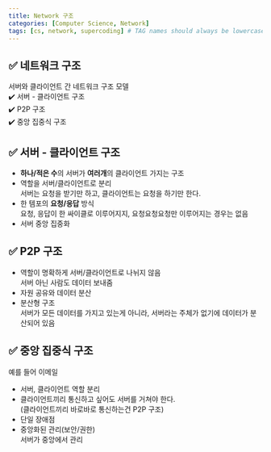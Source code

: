 ```yaml
---
title: Network 구조
categories: [Computer Science, Network]
tags: [cs, network, supercoding] # TAG names should always be lowercase
---
```


## ✅ 네트워크 구조

서버와 클라이언트 간 네트워크 구조 모델 <br>
✔️ 서버 - 클라이언트 구조 <br>
✔️ P2P 구조 <br>
✔️ 중앙 집중식 구조 <br>

## ✅ 서버 - 클라이언트 구조

- **하나/적은 수**의 서버가 **여러개**의 클라이언트 가지는 구조 <br>
- 역할을 서버/클라이언트로 분리 <br>
  서버는 요청을 받기만 하고, 클라이언트는 요청을 하기만 한다. <br>
- 한 템포의 **요청/응답** 방식 <br>
  요청, 응답이 한 싸이클로 이루어지지, 요청요청요청만 이루어지는 경우는 없음 <br>
- 서버 중앙 집중화 <br>

## ✅ P2P 구조

- 역할이 명확하게 서버/클라이언트로 나뉘지 않음 <br>
  서버 아닌 사람도 데이터 보내줌 <br>
- 자원 공유와 데이터 분산 <br>
- 분산형 구조 <br>
  서버가 모든 데이터를 가지고 있는게 아니라, 서버라는 주체가 없기에 데이터가 분산되어 있음 <br>

## ✅ 중앙 집중식 구조

예를 들어 이메일<br>

- 서버, 클라이언트 역할 분리 <br>
- 클라이언트끼리 통신하고 싶어도 서버를 거쳐야 한다. <br>
  (클라이언트끼리 바로바로 통신하는건 P2P 구조) <br>
- 단일 장애점 <br>
- 중앙화된 관리(보안/권한) <br>
  서버가 중앙에서 관리 <br>
